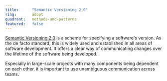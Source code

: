 ```yaml
---
title:      "Semantic Versioning 2.0"
ring:       adopt
quadrant:   methods-and-patterns
featured:   false
---
```


[Semantic Versioning 2.0](https://semver.org/spec/v2.0.0.html) is a scheme for specifying a software's version.
As the de facto standard, this is widely used and established in all areas of software development.
It offers a clear way of communicating changes over the lifetime of the software being developed.

Especially in large-scale projects with many components being dependent on each other, it is important to use unambiguous communication across teams.
